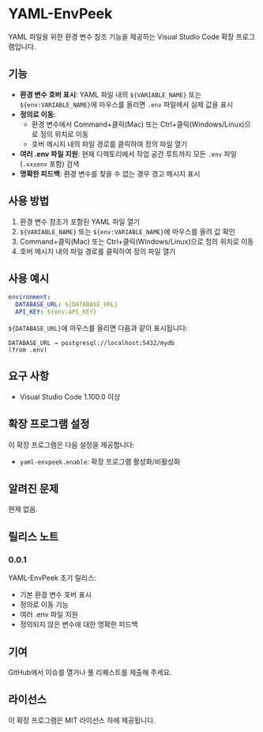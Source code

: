 # YAML-EnvPeek

YAML 파일을 위한 환경 변수 참조 기능을 제공하는 Visual Studio Code 확장 프로그램입니다.

## 기능

- **환경 변수 호버 표시**: YAML 파일 내의 `${VARIABLE_NAME}` 또는 `${env:VARIABLE_NAME}`에 마우스를 올리면 `.env` 파일에서 실제 값을 표시
- **정의로 이동**: 
  - 환경 변수에서 Command+클릭(Mac) 또는 Ctrl+클릭(Windows/Linux)으로 정의 위치로 이동
  - 호버 메시지 내의 파일 경로를 클릭하여 정의 파일 열기
- **여러 .env 파일 지원**: 현재 디렉토리에서 작업 공간 루트까지 모든 `.env` 파일(`.xxxenv` 포함) 검색
- **명확한 피드백**: 환경 변수를 찾을 수 없는 경우 경고 메시지 표시

## 사용 방법

1. 환경 변수 참조가 포함된 YAML 파일 열기
2. `${VARIABLE_NAME}` 또는 `${env:VARIABLE_NAME}`에 마우스를 올려 값 확인
3. Command+클릭(Mac) 또는 Ctrl+클릭(Windows/Linux)으로 정의 위치로 이동
4. 호버 메시지 내의 파일 경로를 클릭하여 정의 파일 열기

## 사용 예시

```yaml
environment:
  DATABASE_URL: ${DATABASE_URL}
  API_KEY: ${env:API_KEY}
```

`${DATABASE_URL}`에 마우스를 올리면 다음과 같이 표시됩니다:
```
DATABASE_URL → postgresql://localhost:5432/mydb
(from .env)
```

## 요구 사항

- Visual Studio Code 1.100.0 이상

## 확장 프로그램 설정

이 확장 프로그램은 다음 설정을 제공합니다:

* `yaml-envpeek.enable`: 확장 프로그램 활성화/비활성화

## 알려진 문제

현재 없음.

## 릴리스 노트

### 0.0.1

YAML-EnvPeek 초기 릴리스:
- 기본 환경 변수 호버 표시
- 정의로 이동 기능
- 여러 .env 파일 지원
- 정의되지 않은 변수에 대한 명확한 피드백

## 기여

GitHub에서 이슈를 열거나 풀 리퀘스트를 제출해 주세요.

## 라이선스

이 확장 프로그램은 MIT 라이선스 하에 제공됩니다. 